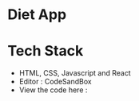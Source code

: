 # Diet App

# Tech Stack
- HTML, CSS, Javascript and React
- Editor : CodeSandBox
- View the code here : 
